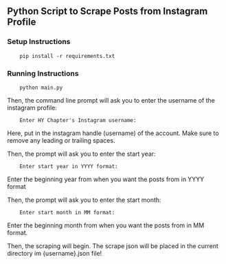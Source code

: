 ## Python Script to Scrape Posts from Instagram Profile

### Setup Instructions

```
    pip install -r requirements.txt
```

### Running Instructions

```
    python main.py
```

Then, the command line prompt will ask you to enter the username of the instagram profile: 

```
    Enter HY Chapter's Instagram username:
```

Here, put in the instagram handle (username) of the account. Make sure to remove any leading or trailing spaces. 

Then, the prompt will ask you to enter the start year: 

```
    Enter start year in YYYY format:
```

Enter the beginning year from when you want the posts from in YYYY format

Then, the prompt will ask you to enter the start month: 

```
    Enter start month in MM format:
```

Enter the beginning month from when you want the posts from in MM format.

Then, the scraping will begin. The scrape json will be placed in the current directory im {username}.json file!
